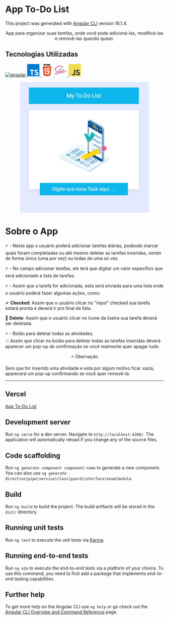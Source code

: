 # App To-Do List

This project was generated with [Angular CLI](https://github.com/angular/angular-cli) version 16.1.4.
<p align="center">App para organizar suas tarefas, onde você pode adicioná-las, modificá-las e removê-las quando quiser.</p>

## Tecnologias Utilizadas
 <p align="left"> 
 <a href="https://angular.io" target="_blank" rel="noreferrer"> 
 <img src="https://angular.io/assets/images/logos/angular/angular.svg" alt="angular" width="40" height="40"/> </a>
 <a href="https://www.typescriptlang.org/" target="_blank" rel="noreferrer"> 
 <img src="https://raw.githubusercontent.com/devicons/devicon/master/icons/typescript/typescript-original.svg" alt="typescript" width="40" height="40"/> </a> 
 <a href="https://www.w3.org/html/" target="_blank" rel="noreferrer"> 
 <img src="https://raw.githubusercontent.com/devicons/devicon/master/icons/html5/html5-original-wordmark.svg" alt="html5" width="40" height="40"/> </a> 
 <a href="https://sass-lang.com" target="_blank" rel="noreferrer"> 
 <img src="https://raw.githubusercontent.com/devicons/devicon/master/icons/sass/sass-original.svg" alt="sass" width="40" height="40"/> </a>
 <a href="https://developer.mozilla.org/en-US/docs/Web/JavaScript" target="_blank" rel="noreferrer"> 
 <img src="https://raw.githubusercontent.com/devicons/devicon/master/icons/javascript/javascript-original.svg" alt="javascript" width="40" height="40"/> </a> </p>

 <p align="center">
 <img alt="to-do-list" src=".github/ToDoList.jpg">
 </p>

 <h1>Sobre o App</h1>
 <p align="left">
 ⚡ - Neste app o usuário poderá adicionar tarefas diárias, podendo marcar quais foram completadas ou até mesmo deletar as tarefas inseridas, sendo de forma única (uma por vez) ou todas de uma só vez.
 </p>
 <p align="left">
 ⚡ - No campo adicionar tarefas, ele terá que digitar um valor específico que será adicionado a lista de tarefas.
 </p>
 <p align="left">
 ⚡ - Assim que a tarefa for adicionada, esta será enviada para uma lista onde o usuário poderá fazer algumas ações, como:
 <br>
      <p align="left">✔ <b>Checked</b>: Assim que o usuário clicar no "input" checked sua tarefa estará pronta e deverá ir pro final da lista.</p> 
       <p align="left">🚫 <b>Delete</b>: Assim que o usuário clicar no ícone da lixeira sua tarefa deverá ser deletada. </p> 
 </p>
 <p align="left">
 ⚡ - Botão para deletar todas as atividades.
 <br>
      💥 Assim que clicar no botão para deletar todas as tarefas inseridas deverá aparecer um pop-up de confirmação se você realmente quer apagar tudo.
 </p>
 <p align="center">
 ⚡ Obervação
 </p>
 <p>Sem que for inserido uma atividade e esta por algum motivo ficar vazia, aparecerá um pop-up confirmando se você quer removê-la.</>
 <hr>
 <h2>Vercel</h2>
 <a href="https://app-to-do-list-delta.vercel.app/">App To-Do List</a>


## Development server

Run `ng serve` for a dev server. Navigate to `http://localhost:4200/`. The application will automatically reload if you change any of the source files.

## Code scaffolding

Run `ng generate component component-name` to generate a new component. You can also use `ng generate directive|pipe|service|class|guard|interface|enum|module`.

## Build

Run `ng build` to build the project. The build artifacts will be stored in the `dist/` directory.

## Running unit tests

Run `ng test` to execute the unit tests via [Karma](https://karma-runner.github.io).

## Running end-to-end tests

Run `ng e2e` to execute the end-to-end tests via a platform of your choice. To use this command, you need to first add a package that implements end-to-end testing capabilities.

## Further help

To get more help on the Angular CLI use `ng help` or go check out the [Angular CLI Overview and Command Reference](https://angular.io/cli) page.
